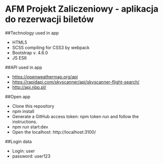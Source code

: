 # AFM Projekt Zaliczeniowy - aplikacja do rezerwacji biletów 

##Technology used in app
* HTML5
* SCSS compiling for CSS3 by webpack
* Bootstrap v. 4.6.0
* JS ES6

##API used in app
* https://openweathermap.org/api
* https://rapidapi.com/skyscanner/api/skyscanner-flight-search/
* http://api.nbp.pl/

##Open app
* Clone this repository
* npm install
* Generate a GitHub access token: npm token run and follow the instructions.
* npm run start:dev
* Open the localhost: http://localhost:3100/

##Login data
* Login: user
* password: user123
